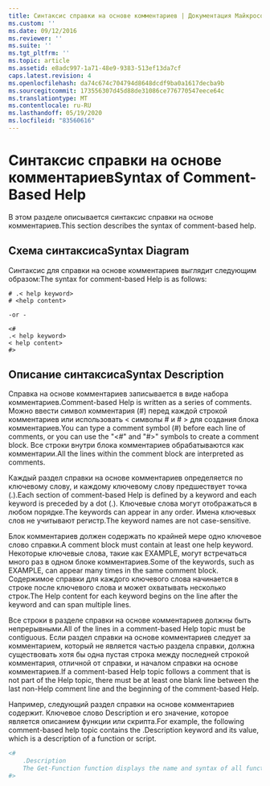 ```yaml
---
title: Синтаксис справки на основе комментариев | Документация Майкрософт
ms.custom: ''
ms.date: 09/12/2016
ms.reviewer: ''
ms.suite: ''
ms.tgt_pltfrm: ''
ms.topic: article
ms.assetid: e8adc997-1a71-48e9-9383-513ef13da7cf
caps.latest.revision: 4
ms.openlocfilehash: da74c674c704794d8648dcdf9ba0a1617decba9b
ms.sourcegitcommit: 173556307d45d88de31086ce776770547eece64c
ms.translationtype: MT
ms.contentlocale: ru-RU
ms.lasthandoff: 05/19/2020
ms.locfileid: "83560616"
---
```

# <a name="syntax-of-comment-based-help"></a><span data-ttu-id="12972-102">Синтаксис справки на основе комментариев</span><span class="sxs-lookup"><span data-stu-id="12972-102">Syntax of Comment-Based Help</span></span>

<span data-ttu-id="12972-103">В этом разделе описывается синтаксис справки на основе комментариев.</span><span class="sxs-lookup"><span data-stu-id="12972-103">This section describes the syntax of comment-based help.</span></span>

## <a name="syntax-diagram"></a><span data-ttu-id="12972-104">Схема синтаксиса</span><span class="sxs-lookup"><span data-stu-id="12972-104">Syntax Diagram</span></span>

 <span data-ttu-id="12972-105">Синтаксис для справки на основе комментариев выглядит следующим образом:</span><span class="sxs-lookup"><span data-stu-id="12972-105">The syntax for comment-based Help is as follows:</span></span>

```
# .< help keyword>
# <help content>

-or -

<#
.< help keyword>
< help content>
#>
```

## <a name="syntax-description"></a><span data-ttu-id="12972-106">Описание синтаксиса</span><span class="sxs-lookup"><span data-stu-id="12972-106">Syntax Description</span></span>

 <span data-ttu-id="12972-107">Справка на основе комментариев записывается в виде набора комментариев.</span><span class="sxs-lookup"><span data-stu-id="12972-107">Comment-based Help is written as a series of comments.</span></span> <span data-ttu-id="12972-108">Можно ввести символ комментария (#) перед каждой строкой комментариев или использовать \< символы # и # > для создания блока комментариев.</span><span class="sxs-lookup"><span data-stu-id="12972-108">You can type a comment symbol (#) before each line of comments, or you can use the "\<#" and "#>" symbols to create a comment block.</span></span> <span data-ttu-id="12972-109">Все строки внутри блока комментариев обрабатываются как комментарии.</span><span class="sxs-lookup"><span data-stu-id="12972-109">All the lines within the comment block are interpreted as comments.</span></span>

 <span data-ttu-id="12972-110">Каждый раздел справки на основе комментариев определяется по ключевому слову, и каждому ключевому слову предшествует точка (.).</span><span class="sxs-lookup"><span data-stu-id="12972-110">Each section of comment-based Help is defined by a keyword and each keyword is preceded by a dot (.).</span></span> <span data-ttu-id="12972-111">Ключевые слова могут отображаться в любом порядке.</span><span class="sxs-lookup"><span data-stu-id="12972-111">The keywords can appear in any order.</span></span> <span data-ttu-id="12972-112">Имена ключевых слов не учитывают регистр.</span><span class="sxs-lookup"><span data-stu-id="12972-112">The keyword names are not case-sensitive.</span></span>

 <span data-ttu-id="12972-113">Блок комментариев должен содержать по крайней мере одно ключевое слово справки.</span><span class="sxs-lookup"><span data-stu-id="12972-113">A comment block must contain at least one help keyword.</span></span> <span data-ttu-id="12972-114">Некоторые ключевые слова, такие как EXAMPLE, могут встречаться много раз в одном блоке комментариев.</span><span class="sxs-lookup"><span data-stu-id="12972-114">Some of the keywords, such as EXAMPLE, can appear many times in the same comment block.</span></span> <span data-ttu-id="12972-115">Содержимое справки для каждого ключевого слова начинается в строке после ключевого слова и может охватывать несколько строк.</span><span class="sxs-lookup"><span data-stu-id="12972-115">The Help content for each keyword begins on the line after the keyword and can span multiple lines.</span></span>

 <span data-ttu-id="12972-116">Все строки в разделе справки на основе комментариев должны быть непрерывными.</span><span class="sxs-lookup"><span data-stu-id="12972-116">All of the lines in a comment-based Help topic must be contiguous.</span></span> <span data-ttu-id="12972-117">Если раздел справки на основе комментариев следует за комментарием, который не является частью раздела справки, должна существовать хотя бы одна пустая строка между последней строкой комментария, отличной от справки, и началом справки на основе комментариев.</span><span class="sxs-lookup"><span data-stu-id="12972-117">If a comment-based Help topic follows a comment that is not part of the Help topic, there must be at least one blank line between the last non-Help comment line and the beginning of the comment-based Help.</span></span>

 <span data-ttu-id="12972-118">Например, следующий раздел справки на основе комментариев содержит. Ключевое слово Description и его значение, которое является описанием функции или скрипта.</span><span class="sxs-lookup"><span data-stu-id="12972-118">For example, the following comment-based help topic contains the .Description keyword and its value, which is a description of a function or script.</span></span>

```powershell
<#
    .Description
    The Get-Function function displays the name and syntax of all functions in the session.
#>
```
